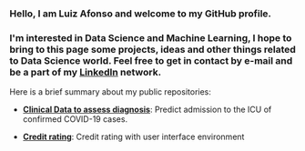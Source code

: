 ### Hello, I am Luiz Afonso and welcome to my GitHub profile.

### I'm interested in Data Science and Machine Learning, I hope to bring to this page some projects, ideas and other things related to Data Science world. Feel free to get in contact by e-mail and be a part of my [LinkedIn](https://www.linkedin.com/in/luiz-afonso-dos-santos/) network.

 Here is a brief summary about my public repositories:

- **[Clinical Data to assess diagnosis](https://github.com/Luiz-sj/Clinical_Data_to_assess_diagnosis)**: Predict admission to the ICU of confirmed COVID-19 cases.

- **[Credit rating](https://github.com/Luiz-sj/Credit_rating)**: Credit rating with user interface environment
